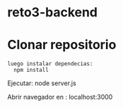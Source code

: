 # reto3-backend

# Clonar repositorio
    luego instalar dependecias:
      npm install
      
Ejecutar:
  node server.js
  
Abrir navegador en :
  localhost:3000
